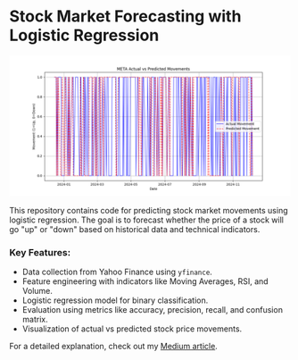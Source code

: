 # Stock Market Forecasting with Logistic Regression

![Cover Image](https://github.com/Brianhulela/logistic_regression_stock_forecasting/blob/master/META_movement_forecast.png)

This repository contains code for predicting stock market movements using logistic regression. The goal is to forecast whether the price of a stock will go "up" or "down" based on historical data and technical indicators.

### Key Features:
- Data collection from Yahoo Finance using `yfinance`.
- Feature engineering with indicators like Moving Averages, RSI, and Volume.
- Logistic regression model for binary classification.
- Evaluation using metrics like accuracy, precision, recall, and confusion matrix.
- Visualization of actual vs predicted stock price movements.

For a detailed explanation, check out my [Medium article](https://hulela.co.za/stock-price-forecasting-logistic-regression-4a35fbc65173).
